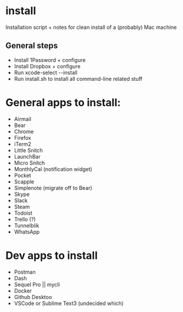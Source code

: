 # install
Installation script + notes for clean install of a (probably) Mac machine

## General steps

* Install 1Password + configure
* Install Dropbox + configure
* Run
   xcode-select --install
* Run
   install.sh
  to install all command-line related stuff
# General apps to install:
* Airmail
* Bear
* Chrome
* Firefox
* iTerm2 
* Little Snitch
* LaunchBar  
* Micro Snitch
* MonthlyCal (notification widget)
* Pocket
* Scapple
* Simplenote (migrate off to Bear)
* Skype
* Slack
* Steam
* Todoist
* Trello (?)
* Tunnelblik
* WhatsApp

# Dev apps to install
* Postman
* Dash
* Sequel Pro || mycli
* Docker
* Github Desktoo
* VSCode or Sublime Text3 (undecided which)
